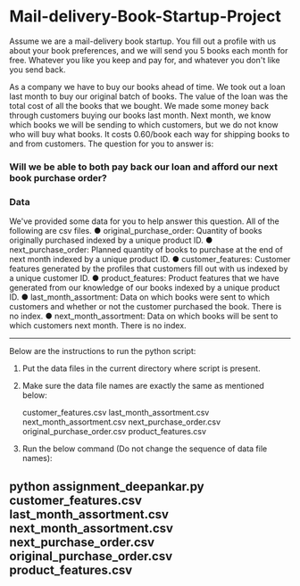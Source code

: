 # Mail-delivery-Book-Startup-Project

Assume we are a mail-delivery book startup. You fill out a profile with us about your book preferences, and we will send you 5 books each month for free. Whatever you like you keep and pay for, and whatever you don't like you send back.

As a company we have to buy our books ahead of time. We took out a loan last month to buy our original batch of books. The value of the loan was the total cost of all the books that we bought. We made some money back through customers buying our books last month. Next month, we know which books we will be sending to which customers, but we do not know who will buy what books. It costs 0.60/book each way for shipping books to and from customers. The question for you to answer is:

### Will we be able to both pay back our loan and afford our next book purchase order?


### Data
We've provided some data for you to help answer this question. All of the following are csv files.
● original_purchase_order: Quantity of books originally purchased indexed by a unique product ID.
● next_purchase_order: Planned quantity of books to purchase at the end of next month indexed by a unique product ID.
● customer_features: Customer features generated by the profiles that customers fill out with us indexed by a unique customer ID.
● product_features: Product features that we have generated from our knowledge of our books indexed by a unique product ID.
● last_month_assortment: Data on which books were sent to which customers and whether or not the customer purchased the book. There is no index.
● next_month_assortment: Data on which books will be sent to which customers next month. There is no index.

-------------------------------------------------------------------------------------------
Below are the instructions to run the python script:

1. Put the data files in the current directory where script is present.

2. Make sure the data file names are exactly the same as mentioned below:

    customer_features.csv
    last_month_assortment.csv
    next_month_assortment.csv
    next_purchase_order.csv
    original_purchase_order.csv
    product_features.csv

3. Run the below command (Do not change the sequence of data file names):

  python assignment_deepankar.py customer_features.csv last_month_assortment.csv next_month_assortment.csv next_purchase_order.csv original_purchase_order.csv product_features.csv
-------------------------------------------------------------------------------------------
